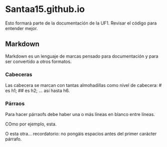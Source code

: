 # Santaa15.github.io

Esto formarà parte de la documentación de la UF1. Revisar el código para entender mejor.

## Markdown

Markdown es un lenguaje de marcas pensado para documentación  y para ser convertido a otros formatos.

### Cabeceras

Las cabecera se marcan con tantas almohadillas como nivel de cabecera: # es h1; ## es h2; ... así hasta h6.

### Párraos

Para hacer párraofs debe haber una o más líneas en blanco entre líneas.

COmo por ejemplo, esta.


O esta otra... recordatorio: no pongáis espacios antes del primer carácter párrafo.
